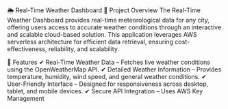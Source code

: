 🌦️ Real-Time Weather Dashboard
📌 Project Overview
The Real-Time Weather Dashboard provides real-time meteorological data for any city, offering users access to accurate weather conditions through an interactive and scalable cloud-based solution. This application leverages AWS serverless architecture for efficient data retrieval, ensuring cost-effectiveness, reliability, and scalability.

🚀 Features
✔ Real-Time Weather Data – Fetches live weather conditions using the OpenWeatherMap API.
✔ Detailed Weather Information – Provides temperature, humidity, wind speed, and general weather conditions.
✔ User-Friendly Interface – Designed for responsiveness across desktop, tablet, and mobile devices.
✔ Secure API Integration – Uses AWS Key Management
